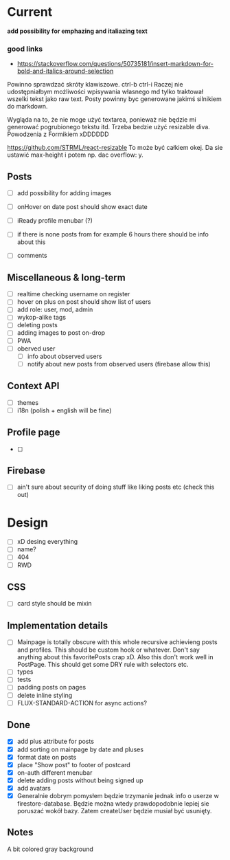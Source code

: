 # Current
**add possibility for emphazing and italiazing text**
### good links
 - https://stackoverflow.com/questions/50735181/insert-markdown-for-bold-and-italics-around-selection

Powinno sprawdzać skróty klawiszowe. ctrl-b ctrl-i
Raczej nie udostępniałbym możliwości wpisywania własnego md tylko traktował wszelki tekst jako raw text. Posty powinny byc generowane jakimś silnikiem do markdown.

Wygląda na to, że nie moge użyć textarea, ponieważ nie będzie mi generować pogrubionego tekstu itd. Trzeba bedzie użyć resizable diva. Powodzenia z Formikiem xDDDDDD

https://github.com/STRML/react-resizable
To może być całkiem okej. Da sie ustawić max-height i potem np. dac overflow: y.

## Posts
- [ ] add possibility for adding images
- [ ] onHover on date post should show exact date
- [ ] iReady profile menubar (?)
- [ ] if there is none posts from for example 6 hours there should be info about this
- [ ] comments


## Miscellaneous & long-term
- [ ] realtime checking username on register
- [ ] hover on plus on post should show list of users
- [ ] add role: user, mod, admin 
- [ ] wykop-alike tags
- [ ] deleting posts
- [ ] adding images to post on-drop
- [ ] PWA
- [ ] oberved user
  - [ ] info about observed users
  - [ ] notify about new posts from observed users (firebase allow this)

## Context API
- [ ] themes
- [ ] i18n (polish + english will be fine)

## Profile page
- [ ] 

## Firebase
- [ ] ain't sure about security of doing stuff like liking posts etc (check this out)

# Design
- [ ] xD desing everything
- [ ] name?
- [ ] 404
- [ ] RWD

## CSS
- [ ] card style should be mixin

## Implementation details

- [ ] Mainpage is totally obscure with this whole recursive achievieng posts and profiles. This should be custom hook or whatever. Don't say anything about this favoritePosts crap xD. Also this don't work well in PostPage. This should get some DRY rule with selectors etc.
- [ ] types
- [ ] tests
- [ ] padding posts on pages
- [ ] delete inline styling
- [ ] FLUX-STANDARD-ACTION for async actions?

## Done
- [X] add plus attribute for posts
- [X] add sorting on mainpage by date and pluses
- [X] format date on posts
- [X] place "Show post" to footer of postcard
- [X] on-auth different menubar
- [X] delete adding posts without being signed up
- [X] add avatars
- [X] Generalnie dobrym pomysłem będzie trzymanie jednak info o userze w firestore-database. Będzie można wtedy prawdopodobnie lepiej sie poruszać wokół bazy. Zatem createUser będzie musiał być usunięty.

## Notes

A bit colored gray background